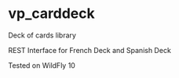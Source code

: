 # vp_carddeck
Deck of cards library

REST Interface for French Deck and Spanish Deck

Tested on WildFly 10
